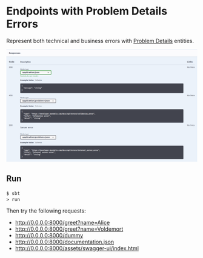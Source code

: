 # Endpoints with Problem Details Errors

Represent both technical and business errors with [Problem Details] entities.

![Documentation](screenshots/responses-documentation.png)

## Run

~~~
$ sbt
> run
~~~

Then try the following requests:

- http://0.0.0.0:8000/greet?name=Alice
- http://0.0.0.0:8000/greet?name=Voldemort
- http://0.0.0.0:8000/dummy
- http://0.0.0.0:8000/documentation.json
- http://0.0.0.0:8000/assets/swagger-ui/index.html

[Problem Details]: https://tools.ietf.org/html/rfc7807
